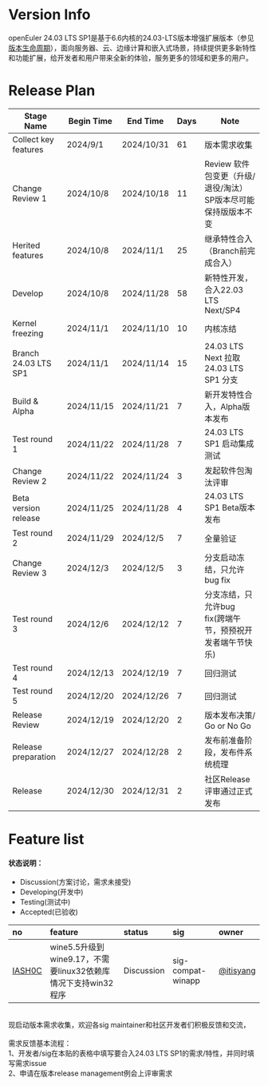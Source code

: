# Version Info

openEuler 24.03 LTS SP1是基于6.6内核的24.03-LTS版本增强扩展版本（参见[版本生命周期](https://www.openeuler.org/zh/other/lifecycle/)），面向服务器、云、边缘计算和嵌入式场景，持续提供更多新特性和功能扩展，给开发者和用户带来全新的体验，服务更多的领域和更多的用户。<br />

# Release Plan

| Stage Name                    | Begin Time | End Time  | Days | Note                                               |
| ----------------------------- | ---------- | --------- | ---- | -------------------------------------------------- |
| Collect key features          | 2024/9/1   | 2024/10/31 | 61 | 版本需求收集                                       |
| Change Review 1               | 2024/10/8  | 2024/10/18  | 11 | Review 软件包变更（升级/退役/淘汰）SP版本尽可能保持版版本不变  |
| Herited features              | 2024/10/8  | 2024/11/1  | 25 | 继承特性合入（Branch前完成合入）    |
| Develop                       | 2024/10/8  | 2024/11/28 | 58 | 新特性开发，合入22.03 LTS Next/SP4 |
| Kernel freezing               | 2024/11/1  | 2024/11/10 | 10 | 内核冻结                                           |
| Branch 24.03 LTS SP1          | 2024/11/1  | 2024/11/14 | 15 | 24.03 LTS Next 拉取 24.03 LTS SP1 分支           |
| Build & Alpha                 | 2024/11/15  | 2024/11/21  | 7 | 新开发特性合入，Alpha版本发布                      |
| Test round 1                  | 2024/11/22  | 2024/11/28  | 7 | 24.03 LTS SP1 启动集成测试                             |
| Change Review 2               | 2024/11/22  | 2024/11/24  | 3 | 发起软件包淘汰评审                                 |
| Beta version release          | 2024/11/25  | 2024/11/28  | 4 | 24.03 LTS SP1 Beta版本发布                             |
| Test round 2                  | 2024/11/29  | 2024/12/5   | 7 | 全量验证                                           |
| Change Review 3               | 2024/12/3   | 2024/12/5   | 3 | 分支启动冻结，只允许bug fix                        |
| Test round 3                  | 2024/12/6   | 2024/12/12  | 7    | 分支冻结，只允许bug fix(跨端午节，预预祝开发者端午节快乐)  |
| Test round 4                  | 2024/12/13  | 2024/12/19  | 7    | 回归测试                                           |
| Test round 5                  | 2024/12/20  | 2024/12/26  | 7    | 回归测试                                 |
| Release Review                | 2024/12/19  | 2024/12/20  | 2    | 版本发布决策/ Go or No Go                 |
| Release preparation           | 2024/12/27  | 2024/12/28  | 2    | 发布前准备阶段，发布件系统梳理                     |
| Release                       | 2024/12/30  | 2024/12/31  | 2    | 社区Release评审通过正式发布                        |



# Feature list

#### 状态说明：

- Discussion(方案讨论，需求未接受)
- Developing(开发中)
- Testing(测试中)
- Accepted(已验收)

| no   | feature | status | sig  | owner |
| :--- | :------ | :----- | :--- | :---- |
|[IASH0C](https://gitee.com/openeuler/release-management/issues/IASH0C)|wine5.5升级到wine9.17，不需要linux32依赖库情况下支持win32程序|Discussion|sig-compat-winapp|[@itisyang](https://gitee.com/itisyang)|


<br />
现启动版本需求收集，欢迎各sig maintainer和社区开发者们积极反馈和交流，<br />
<br />
需求反馈基本流程： <br />
1、开发者/sig在本贴的表格中填写要合入24.03 LTS SP1的需求/特性，并同时填写需求issue <br />
2、申请在版本release management例会上评审需求 
<br /><br />
